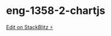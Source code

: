 # eng-1358-2-chartjs

[Edit on StackBlitz ⚡️](https://stackblitz.com/edit/eng-1358-2-chartjs-s32m4s)